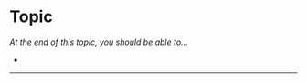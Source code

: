 # Topic

*At the end of this topic, you should be able to...*

- 

----
<!--
CPSC1520 Week 7 Lesson Plan
Class 1
Loops Introduction
Cover the basics of loop operation
•	Loop condition
•	Counter vs. sentinel
•	Three basic types
o	While
o	Do-while
o	For
•	Create a simple example that adds 10 list items to a list to display the numbers 1 through 10 (loops_intro)
o	Repeat for all three loop types
Class 2
Discuss NodeList basics and introduce document.querySelectorAll()
•	Brackets notation
•	Index values to access elements in the node list
•	Give a brief lecture on the differences between arrays and node lists (n.b. they are basically the same for us at this point)
•	Create a simple HTML document with several paragraphs; write some JavaScript to loop through the paragraphs and display the innerHTML of each. Revisit loops_intro and rename to nodelist_intro; loop through the li elements and 'stripe' all odd li
•	Have students work through posted loops exercise, and complete as homework if necessary
Class 3
Have students work through posted loops exercise extension, and complete as homework if necessary

-->